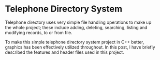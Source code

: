 # Telephone Directory System

Telephone directory uses very simple file handling operations to make up the whole project; these include adding, deleting, searching, listing and modifying records, to or from file.

To make this simple telephone directory system project in C++ better, graphics has been effectively utilized throughout. In this post, I have briefly described the features and header files used in this project.
